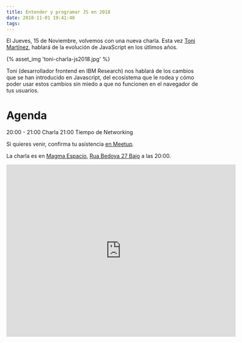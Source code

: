 ```yaml
---
title: Entender y programar JS en 2018
date: 2018-11-01 19:41:48
tags:
---
```


El Jueves, 15 de Noviembre, volvemos con una nueva charla. Esta vez [Toni Martínez](https://github.com/tonimc),  hablará de la evolución de JavaScript en los útlimos años.

{% asset_img 'toni-charla-js2018.jpg' %}

Toni (desarrollador frontend en IBM Research) nos hablará de los cambios que se han introducido en Javascript, del ecosistema que le rodea y cómo poder usar estos cambios sin miedo a que no funcionen en el navegador de tus usuarios.

# Agenda

20:00 - 21:00 Charla
21:00 Tiempo de Networking

Si quieres venir, confirma tu asistencia [en Meetup](https://www.meetup.com/es-ES/jsourense/events/255961706/).

La charla es en [Magma Espacio](http://magmaespacio.es/), [Rua Bedoya 27 Bajo](https://www.google.com/maps/place/R%C3%BAa+Bedoya,+27,+32004+Ourense/@42.33913,-7.86022,17z/data=!3m1!4b1!4m5!3m4!1s0xd2ffec7c1fb1ed9:0xa0273bd578731d1e!8m2!3d42.33913!4d-7.86022?api=1&query=R%C3%BAa+Bedoya%2C+27%2C+32004+Ourense%2C+Ourense%2C+es) a las 20:00.

<iframe src="https://www.google.com/maps/embed?pb=!1m18!1m12!1m3!1d2949.1591564000264!2d-7.860220000000001!3d42.33913!2m3!1f0!2f0!3f0!3m2!1i1024!2i768!4f13.1!3m3!1m2!1s0xd2ffec7c1fb1ed9%3A0xa0273bd578731d1e!2sR%C3%BAa+Bedoya%2C+27%2C+32004+Ourense!5e0!3m2!1sen!2ses!4v1515609233505" width="600" height="450" frameborder="0" style="border:0" allowfullscreen></iframe>